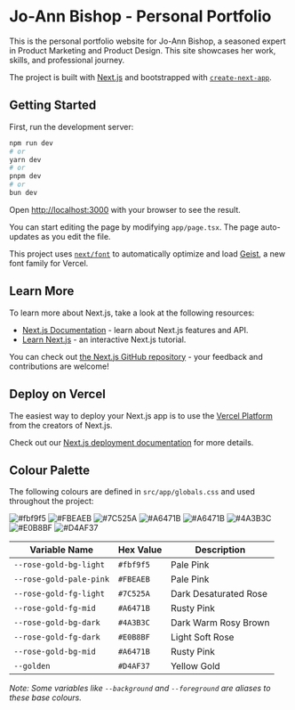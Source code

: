 # Jo-Ann Bishop - Personal Portfolio

This is the personal portfolio website for Jo-Ann Bishop, a seasoned expert in Product Marketing and Product Design. This site showcases her work, skills, and professional journey.

The project is built with [Next.js](https://nextjs.org) and bootstrapped with [`create-next-app`](https://nextjs.org/docs/app/api-reference/cli/create-next-app).

## Getting Started

First, run the development server:

```bash
npm run dev
# or
yarn dev
# or
pnpm dev
# or
bun dev
```

Open [http://localhost:3000](http://localhost:3000) with your browser to see the result.

You can start editing the page by modifying `app/page.tsx`. The page auto-updates as you edit the file.

This project uses [`next/font`](https://nextjs.org/docs/app/building-your-application/optimizing/fonts) to automatically optimize and load [Geist](https://vercel.com/font), a new font family for Vercel.

## Learn More

To learn more about Next.js, take a look at the following resources:

- [Next.js Documentation](https://nextjs.org/docs) - learn about Next.js features and API.
- [Learn Next.js](https://nextjs.org/learn) - an interactive Next.js tutorial.

You can check out [the Next.js GitHub repository](https://github.com/vercel/next.js) - your feedback and contributions are welcome!

## Deploy on Vercel

The easiest way to deploy your Next.js app is to use the [Vercel Platform](https://vercel.com/new?utm_medium=default-template&filter=next.js&utm_source=create-next-app&utm_campaign=create-next-app-readme) from the creators of Next.js.

Check out our [Next.js deployment documentation](https://nextjs.org/docs/app/building-your-application/deploying) for more details.

## Colour Palette

The following colours are defined in `src/app/globals.css` and used throughout the project:



![#fbf9f5](https://swatch.vercel.app/?color=%23fbf9f5)
![#FBEAEB](https://swatch.vercel.app/?color=%23FBEAEB)
![#7C525A](https://swatch.vercel.app/?color=%237C525A)
![#A6471B](https://swatch.vercel.app/?color=%23A6471B)
![#A6471B](https://swatch.vercel.app/?color=%23A6471B)
![#4A3B3C](https://swatch.vercel.app/?color=%234A3B3C)
![#E0B8BF](https://swatch.vercel.app/?color=%23E0B8BF)
![#D4AF37](https://swatch.vercel.app/?color=%23D4AF37)


| Variable Name             | Hex Value | Description            |
| ------------------------- | --------- | ---------------------- |
| `--rose-gold-bg-light`    | `#fbf9f5` | Pale Pink              |
| `--rose-gold-pale-pink`   | `#FBEAEB` | Pale Pink              |
| `--rose-gold-fg-light`    | `#7C525A` | Dark Desaturated Rose  |
| `--rose-gold-fg-mid`      | `#A6471B` | Rusty Pink             |
| `--rose-gold-bg-dark`     | `#4A3B3C` | Dark Warm Rosy Brown   |
| `--rose-gold-fg-dark`     | `#E0B8BF` | Light Soft Rose        |
| `--rose-gold-bg-mid`      | `#A6471B` | Rusty Pink             |
| `--golden`                | `#D4AF37` | Yellow Gold            |

_Note: Some variables like `--background` and `--foreground` are aliases to these base colours._
